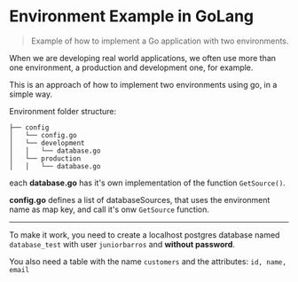 
# Environment Example in GoLang

>Example of how to implement a Go application with two environments.

When we are developing real world applications, we often use more than one environment, a production and development one, for example.

This is an approach of how to implement two environments using go, in a simple way.

Environment folder structure:


    ├── config
    │   └── config.go
    │   └── development
    │   │   └── database.go
    │   └── production
    │   │   └── database.go


each **database.go** has it's own implementation of the function `GetSource()`.

**config.go**  defines a list of databaseSources, that uses the environment name as map key, and call it's onw `GetSource` function.


------------



To make it work, you need to create a localhost postgres database named `database_test` with user `juniorbarros` and **without password**.

You also need a table with the name `customers` and the attributes: `id, name, email`

